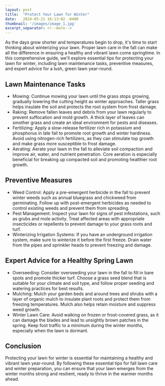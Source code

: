 ```yaml
---
layout: post
title:  "Protect Your Lawn for Winter"
date:   2024-05-21 16:13:02 -0400
thumbnail: '/images/image_1.jpg'
excerpt_separator: <!--more-->
---
```

As the days grow shorter and temperatures begin to drop, it's time to start thinking about winterizing your lawn. <!--more-->Proper lawn care in the fall can make all the difference in ensuring a healthy and vibrant lawn come springtime. In this comprehensive guide, we'll explore essential tips for protecting your lawn for winter, including lawn maintenance tasks, preventive measures, and expert advice for a lush, green lawn year-round.

## Lawn Maintenance Tasks
* Mowing:
Continue mowing your lawn until the grass stops growing, gradually lowering the cutting height as winter approaches. Taller grass helps insulate the soil and protects the root system from frost damage.
* Raking:
Remove fallen leaves and debris from your lawn regularly to prevent suffocation and mold growth. A thick layer of leaves can smother grass and create an ideal environment for pests and diseases.
* Fertilizing:
Apply a slow-release fertilizer rich in potassium and phosphorus in late fall to promote root growth and winter hardiness. Avoid using nitrogen-rich fertilizers, as they can stimulate top growth and make grass more susceptible to frost damage.
* Aerating:
Aerate your lawn in the fall to alleviate soil compaction and improve air, water, and nutrient penetration. Core aeration is especially beneficial for breaking up compacted soil and promoting healthier root growth.

## Preventive Measures
* Weed Control:
Apply a pre-emergent herbicide in the fall to prevent winter weeds such as annual bluegrass and chickweed from germinating. Follow up with post-emergent herbicides as needed to control existing weeds and prevent them from spreading.
* Pest Management:
Inspect your lawn for signs of pest infestations, such as grubs and mole activity. Treat affected areas with appropriate insecticides or repellents to prevent damage to your grass roots and turf.
* Winterizing Irrigation Systems:
If you have an underground irrigation system, make sure to winterize it before the first freeze. Drain water from the pipes and sprinkler heads to prevent freezing and damage.

## Expert Advice for a Healthy Spring Lawn
* Overseeding:
Consider overseeding your lawn in the fall to fill in bare spots and promote thicker turf. Choose a grass seed blend that is suitable for your climate and soil type, and follow proper seeding and watering practices for best results.
* Mulching:
Mulch your garden beds and around trees and shrubs with a layer of organic mulch to insulate plant roots and protect them from freezing temperatures. Mulch also helps retain moisture and suppress weed growth.
* Winter Lawn Care:
Avoid walking on frozen or frost-covered grass, as it can damage the blades and lead to unsightly brown patches in the spring. Keep foot traffic to a minimum during the winter months, especially when the lawn is dormant.

## Conclusion
Protecting your lawn for winter is essential for maintaining a healthy and vibrant lawn year-round. By following these essential tips for fall lawn care and winter preparation, you can ensure that your lawn emerges from the winter months strong and resilient, ready to thrive in the warmer months ahead.
